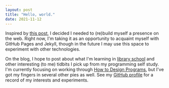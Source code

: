 ```yaml
---
layout: post
title: "Hello, world."
date: 2021-11-12
---
```


Inspired by [this post](https://www.linkedin.com/posts/michaelpanik_real-simple-you-cannot-get-a-job-as-a-web-activity-6864304502825095168-kES8), I decided I needed to (re)build myself a presence on the web. Right now, I'm taking it as an opportunity to acquaint myself with GitHub Pages and Jekyll, though in the future I may use this space to experiment with other technologies.

On the blog, I hope to post about what I'm learning in [library school](https://slis.ua.edu/) and other interesting (to me) tidbits I pick up from my programming self study. I'm currently focusing on working through [How to Design Programs](https://htdp.org/), but I've got my fingers in several other pies as well. See my [GitHub profile](https://github.com/blackerby) for a record of my interests and experiments.
